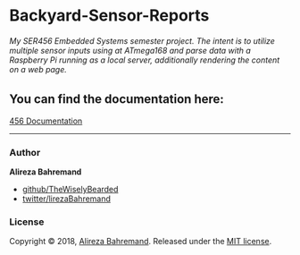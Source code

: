 # Backyard-Sensor-Reports
###### My SER456 Embedded Systems semester project. The intent is to utilize multiple sensor inputs using at ATmega168 and parse data with a Raspberry Pi running as a local server, additionally rendering the content on a web page.

## You can find the documentation here:

[456 Documentation](https://drive.google.com/open?id=1LXmEYsnW7pNfBi6jqlEuj74dWC1ckhh-)


---

### Author

**Alireza Bahremand**

* [github/TheWiselyBearded](https://github.com/TheWiselyBearded)
* [twitter/lirezaBahremand](https://twitter.com/lirezabahremand)

### License

Copyright © 2018, [Alireza Bahremand](https://github.com/TheWiselyBearded).
Released under the [MIT license](LICENSE).
